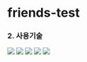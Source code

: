 # friends-test

### 2. 사용기술
<img src="https://img.shields.io/badge/JavaScript-F7DF1E?style=flat&logo=javascript&logoColor=black"> <img src="https://img.shields.io/badge/React-61DAFB?style=flat&logo=react&logoColor=black"> <img src="https://img.shields.io/badge/Styled--Components-DB7093?style=flat&logo=styled-components&logoColor=black"> <img src="https://img.shields.io/badge/Redux-764ABC?style=flat&logo=redux&logoColor=white"> <img src="https://img.shields.io/badge/Firebase-FFCA28?style=flat&logo=firebase&logoColor=black">
<br/><br/>
